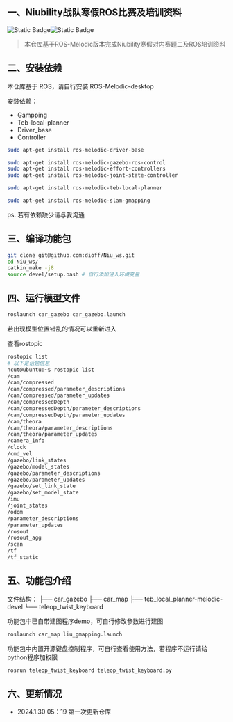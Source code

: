 ## 一、Niubility战队寒假ROS比赛及培训资料

![Static Badge](https://img.shields.io/badge/ROS-Melodic-green)![Static Badge](https://img.shields.io/badge/Ubuntu-18.04-%23FF9900)

> 本仓库基于ROS-Melodic版本完成Niubility寒假对内赛题二及ROS培训资料

## 二、安装依赖

本仓库基于 ROS，请自行安装 ROS-Melodic-desktop 

安装依赖：

- Gampping
- Teb-local-planner
- Driver_base
- Controller

```bash
sudo apt-get install ros-melodic-driver-base

sudo apt-get install ros-melodic-gazebo-ros-control
sudo apt-get install ros-melodic-effort-controllers
sudo apt-get install ros-melodic-joint-state-controller

sudo apt-get install ros-melodic-teb-local-planner

sudo apt-get install ros-melodic-slam-gmapping
```

ps. 若有依赖缺少请与我沟通

## 三、编译功能包

```bash
git clone git@github.com:dioff/Niu_ws.git
cd Niu_ws/
catkin_make -j8
source devel/setup.bash # 自行添加进入环境变量
```

## 四、运行模型文件

```bash
roslaunch car_gazebo car_gazebo.launch
```

若出现模型位置错乱的情况可以重新进入

查看rostopic

```bash
rostopic list
# 以下是话题信息
ncut@ubuntu:~$ rostopic list
/cam
/cam/compressed
/cam/compressed/parameter_descriptions
/cam/compressed/parameter_updates
/cam/compressedDepth
/cam/compressedDepth/parameter_descriptions
/cam/compressedDepth/parameter_updates
/cam/theora
/cam/theora/parameter_descriptions
/cam/theora/parameter_updates
/camera_info
/clock
/cmd_vel
/gazebo/link_states
/gazebo/model_states
/gazebo/parameter_descriptions
/gazebo/parameter_updates
/gazebo/set_link_state
/gazebo/set_model_state
/imu
/joint_states
/odom
/parameter_descriptions
/parameter_updates
/rosout
/rosout_agg
/scan
/tf
/tf_static
```

## 五、功能包介绍

文件结构：
├── car_gazebo
├── car_map
├── teb_local_planner-melodic-devel
└── teleop_twist_keyboard

功能包中已自带建图程序demo，可自行修改参数进行建图

```bash
roslaunch car_map liu_gmapping.launch
```

功能包中内置开源键盘控制程序，可自行查看使用方法，若程序不运行请给python程序加权限

```bash
rosrun teleop_twist_keyboard teleop_twist_keyboard.py
```

## 六、更新情况

- 2024.1.30 05：19 第一次更新仓库